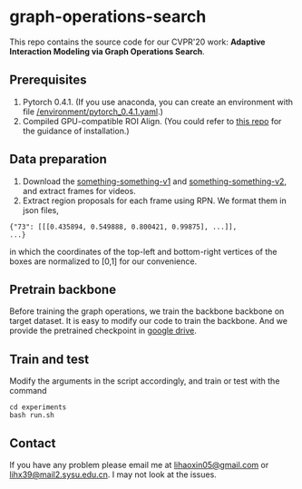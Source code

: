 # graph-operations-search
This repo contains the source code for our CVPR'20 work: **Adaptive Interaction Modeling via Graph Operations Search**.

## Prerequisites
1. Pytorch 0.4.1. (If you use anaconda, you can create an environment with file [/environment/pytorch_0.4.1.yaml](/environment/pytorch_0.4.1.yaml).)
2. Compiled GPU-compatible ROI Align. (You could refer to [this repo](https://github.com/jwyang/faster-rcnn.pytorch) for the guidance of installation.)

## Data preparation
1. Download the [something-something-v1](https://20bn.com/datasets/something-something/v1) and [something-something-v2](https://20bn.com/datasets/something-something/v2), and extract frames for videos.
2. Extract region proposals for each frame using RPN. We format them in json files,
```
{"73": [[[0.435894, 0.549888, 0.800421, 0.99875], ...]], 
...}
```
in which the coordinates of the top-left and bottom-right vertices of the boxes are normalized to [0,1] for our convenience.

## Pretrain backbone
Before training the graph operations, we train the backbone backbone on target dataset. It is easy to modify our code to train the backbone. And we provide the pretrained checkpoint in [google drive](https://drive.google.com/open?id=19Hm89jj2Wk-iNSDcFoWv8HWxjMkysCZw). 

## Train and test
Modify the arguments in the script accordingly, and train or test with the command
```
cd experiments
bash run.sh
```

## Contact
If you have any problem please email me at lihaoxin05@gmail.com or lihx39@mail2.sysu.edu.cn. I may not look at the issues.